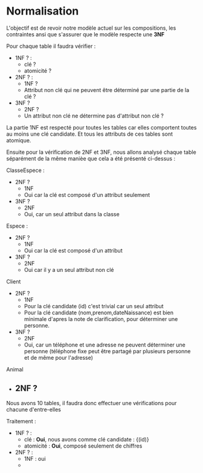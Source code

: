 # Normalisation 

L'objectif est de revoir notre modèle actuel sur les compositions, les contraintes ansi que s'assurer que le modèle respecte une **3NF** 

Pour chaque table il faudra vérifier : 
- 1NF ? : 
    - clé ? 
    - atomicité ? 
- 2NF ? : 
    - 1NF ? 
    - Attribut non clé qui ne peuvent être déterminé par une partie de la clé ? 
- 3NF ? 
    - 2NF ? 
    - Un attribut non clé ne détermine pas d'attribut non clé ? 

La partie 1NF est respecté pour toutes les tables car elles comportent toutes au moins une clé candidate. Et tous les attributs de ces tables sont atomique. 

Ensuite pour la vérification de 2NF et 3NF, nous allons analysé chaque table séparément de la même manièe que cela a été présenté ci-dessus :  

ClasseEspece : 
- 2NF ? 
    - 1NF 
    - Oui car la clé est composé d'un attribut seulement 
- 3NF ? 
    - 2NF
    - Oui, car un seul attribut dans la classe 

Espece : 
- 2NF ? 
    - 1NF 
    - Oui car la clé est composé d'un attribut 
- 3NF ? 
    - 2NF 
    - Oui car il y a un seul attribut non clé 

Client
- 2NF ?
    - 1NF 
    - Pour la clé candidate (id) c'est trivial car un seul attribut 
    - Pour la clé candidate (nom,prenom,dateNaissance) est bien minimale d'apres la note de clarification, pour déterminer une personne. 
- 3NF ? 
    - 2NF 
    - Oui, car un téléphone et une adresse ne peuvent déterminer une personne (téléphone fixe peut être partagé par plusieurs personne et de même pour l'adresse)

Animal 
- 2NF ? 
    - 







Nous avons 10 tables, il faudra donc effectuer une vérifications pour chacune d'entre-elles 

Traitement : 
- 1NF ? : 
    - clé : **Oui**, nous avons comme clé candidate : {(id)}
    - atomicité : **Oui**, composé seulement de chiffres
- 2NF ? : 
    - 1NF : oui 
    - 